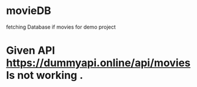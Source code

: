 # movieDB
fetching Database if movies for demo project 

# Given API https://dummyapi.online/api/movies Is not working .
